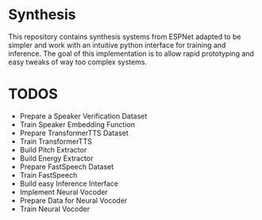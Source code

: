 # Synthesis

This repository contains synthesis systems from ESPNet adapted to be simpler and work with an intuitive python interface
for training and inference. The goal of this implementation is to allow rapid prototyping and easy tweaks of way too
complex systems.

# TODOS

- Prepare a Speaker Verification Dataset
- Train Speaker Embedding Function
- Prepare TransformerTTS Dataset
- Train TransformerTTS
- Build Pitch Extractor
- Build Energy Extractor
- Prepare FastSpeech Dataset
- Train FastSpeech
- Build easy Inference Interface
- Implement Neural Vocoder
- Prepare Data for Neural Vocoder
- Train Neural Vocoder